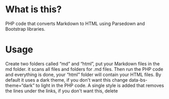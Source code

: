 # What is this?
PHP code that converts Markdown to HTML using Parsedown and Bootstrap libraries.
# Usage
Create two folders called “md” and “html”, put your Markdown files in the md folder. it scans all files and folders for .md files. Then run the PHP code and everything is done, your “html” folder will contain your HTML files. By default it uses a dark theme, if you don't want this change data-bs-theme=“dark” to light in the PHP code. A single style is added that removes the lines under the links, if you don't want this, delete <style>. Put converted content into a container by default in the HTML code, delete ```<div class=“container”>``` if you don't want this. To set the title, edit the <title> part of the PHP code, it doesn't give options but it's useful.
# Issues
...
